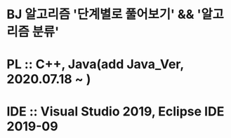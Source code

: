 # BJ 알고리즘 '단계별로 풀어보기' && '알고리즘 분류' 
# PL  :: C++, Java(add Java_Ver, 2020.07.18 ~ )
# IDE :: Visual Studio 2019, Eclipse IDE 2019-09
